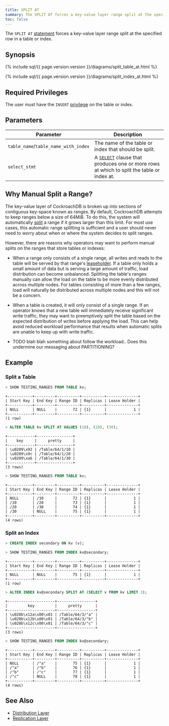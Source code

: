 ```yaml
---
title: SPLIT AT
summary: The SPLIT AT forces a key-value layer range split at the specified row in a table or index.
toc: false
---
```


The `SPLIT AT` [statement](sql-statements.html) forces a key-value layer range split at the specified row in a table or index.

<div id="toc"></div>

## Synopsis

{% include sql/{{ page.version.version }}/diagrams/split_table_at.html %}

{% include sql/{{ page.version.version }}/diagrams/split_index_at.html %}

## Required Privileges

The user must have the `INSERT` [privilege](privileges.html) on the table or index.

## Parameters

| Parameter | Description |
|-----------|-------------|
| `table_name`/`table_name_with_index` | The name of the table or index that should be split. |
| `select_stmt` | A [`SELECT`](selection-clauses.html) clause that produces one or more rows at which to split the table or index at. |

## Why Manual Split a Range?

The key-value layer of CockroachDB is broken up into sections of contiguous
key-space known as ranges. By default, CockroachDB attempts to keep ranges below
a size of 64MiB. To do this, the system will automatically [split](architecture/distribution-layer.html#range-splits)
a range if it grows larger than this limit. For most use cases, this automatic
range splitting is sufficient and a user should never need to worry about
when or where the system decides to split ranges.

However, there are reasons why operators may want to perform manual splits on
the ranges that store tables or indexes:

- When a range only consists of a single range, all writes and reads to the
  table will be served by that range's [leaseholder](architecture/replication-layer.html#leases).
  If a table only holds a small amount of data but is serving a large amount of traffic,
  load distribution can become unbalanced. Splitting the table's ranges manually
  can allow the load on the table to be more evenly distributed across multiple
  nodes. For tables consisting of more than a few ranges, load will naturally
  be distributed across multiple nodes and this will not be a concern.

- When a table is created, it will only consist of a single range. If an
  operator knows that a new table will immediately receive significant write
  traffic, they may want to preemptively split the table based on the expected
  distribution of writes before applying the load. This can help avoid reduced
  workload performance that results when automatic splits are unable to keep up
  with write traffic.

- TODO blah blah something about follow the workload.. Does this undermine our
  messaging about PARTITIONING?

## Example

### Split a Table

~~~ sql
> SHOW TESTING_RANGES FROM TABLE kv;
~~~
~~~
+-----------+---------+----------+----------+--------------+
| Start Key | End Key | Range ID | Replicas | Lease Holder |
+-----------+---------+----------+----------+--------------+
| NULL      | NULL    |       72 | {1}      |            1 |
+-----------+---------+----------+----------+--------------+
(1 row)
~~~
~~~ sql
> ALTER TABLE kv SPLIT AT VALUES (10), (20), (30);
~~~
~~~
+------------+----------------+
|    key     |     pretty     |
+------------+----------------+
| \u0209\x92 | /Table/64/1/10 |
| \u0209\x9c | /Table/64/1/20 |
| \u0209\xa6 | /Table/64/1/30 |
+------------+----------------+
(3 rows)
~~~
~~~ sql
> SHOW TESTING_RANGES FROM TABLE kv;
~~~
~~~
+-----------+---------+----------+----------+--------------+
| Start Key | End Key | Range ID | Replicas | Lease Holder |
+-----------+---------+----------+----------+--------------+
| NULL      | /10     |       72 | {1}      |            1 |
| /10       | /20     |       73 | {1}      |            1 |
| /20       | /30     |       74 | {1}      |            1 |
| /30       | NULL    |       75 | {1}      |            1 |
+-----------+---------+----------+----------+--------------+
(4 rows)
~~~

### Split an Index

~~~ sql
> CREATE INDEX secondary ON kv (v);
~~~
~~~ sql
> SHOW TESTING_RANGES FROM INDEX kv@secondary;
~~~
~~~
+-----------+---------+----------+----------+--------------+
| Start Key | End Key | Range ID | Replicas | Lease Holder |
+-----------+---------+----------+----------+--------------+
| NULL      | NULL    |       75 | {1}      |            1 |
+-----------+---------+----------+----------+--------------+
(1 row)
~~~
~~~ sql
> ALTER INDEX kv@secondary SPLIT AT (SELECT v FROM kv LIMIT 3);
~~~
~~~
+---------------------+-----------------+
|         key         |     pretty      |
+---------------------+-----------------+
| \u020b\x12a\x00\x01 | /Table/64/3/"a" |
| \u020b\x12b\x00\x01 | /Table/64/3/"b" |
| \u020b\x12c\x00\x01 | /Table/64/3/"c" |
+---------------------+-----------------+
(3 rows)
~~~
~~~ sql
> SHOW TESTING_RANGES FROM INDEX kv@secondary;
~~~
~~~
+-----------+---------+----------+----------+--------------+
| Start Key | End Key | Range ID | Replicas | Lease Holder |
+-----------+---------+----------+----------+--------------+
| NULL      | /"a"    |       75 | {1}      |            1 |
| /"a"      | /"b"    |       76 | {1}      |            1 |
| /"b"      | /"c"    |       77 | {1}      |            1 |
| /"c"      | NULL    |       78 | {1}      |            1 |
+-----------+---------+----------+----------+--------------+
(4 rows)
~~~

## See Also

- [Distribution Layer](architecture/distribution-layer.html)
- [Replication Layer](architecture/replication-layer.html)

